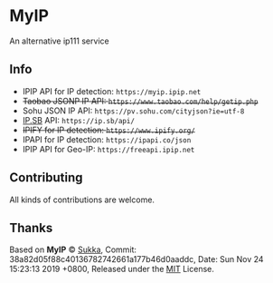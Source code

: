 # MyIP

An alternative ip111 service

## Info

- IPIP API for IP detection: `https://myip.ipip.net`
- ~~Taobao JSONP IP API: `https://www.taobao.com/help/getip.php`~~
- Sohu JSON IP API: `https://pv.sohu.com/cityjson?ie=utf-8`
- [IP.SB](https://ip.sb) API: `https://ip.sb/api/`
- ~~IPIFY for IP detection: `https://www.ipify.org/`~~
- IPAPI for IP detection: `https://ipapi.co/json`
- IPIP API for Geo-IP: `https://freeapi.ipip.net`

## Contributing

All kinds of contributions are welcome.

## Thanks

Based on **MyIP** © [Sukka](https://github.com/SukkaW), Commit: 38a82d05f88c40136782742661a177b46d0aaddc, Date:   Sun Nov 24 15:23:13 2019 +0800, Released under the [MIT](./LICENSE) License.
